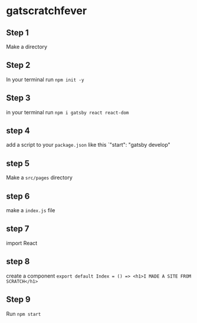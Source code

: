 # gatscratchfever

## Step 1
Make a directory

## Step 2 
In your terminal run `npm init -y`

## Step 3
in your terminal run `npm i gatsby react react-dom`

## step 4
add a script to your `package.json` like this `"start": "gatsby develop"

## step 5
Make a `src/pages` directory

## step 6 
make a `index.js` file 

## step 7 
import React

## step 8 
create a component `export default Index = () => <h1>I MADE A SITE FROM SCRATCH</h1>`

## Step 9
Run `npm start`